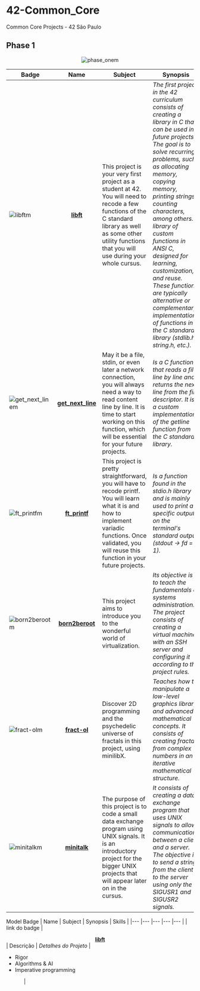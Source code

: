 # 42-Common_Core
Common Core Projects - 42 São Paulo

## Phase 1
<div align="center">
  <img src="https://github.com/user-attachments/assets/2a3a8ffb-2d09-4621-8be3-28f8a1486fa5" alt="phase_onem">
</div>

Badge | Name | Subject | Synopsis | Skills |
|---	|---	|---	|---	|---	|
| ![libftm](https://github.com/user-attachments/assets/bb2bdf5c-af93-40f4-9049-e0df44a218cb) | <div align="center">**[libft](https://github.com/MayaraMCarvalho/42--1_Libft)**</div> | This project is your very first project as a student at 42. You will need to recode a few functions of the C standard library as well as some other utility functions that you will use during your whole cursus.	| *The first project in the 42 curriculum consists of creating a library in C that can be used in future projects. The goal is to solve recurring problems, such as allocating memory, copying memory, printing strings, counting characters, among others. A library of custom functions in ANSI C, designed for learning, customization, and reuse. These functions are typically alternative or complementary implementations of functions in the C standard library (stdlib.h, string.h, etc.).*	| <ul><li>Rigor</li><li>Algorithms & AI</li><li>Imperative programming</li><ul> |
| ![get_next_linem](https://github.com/user-attachments/assets/a8e9bd94-ac95-45be-9a0b-5701f5c8bf79) | <div align="center">**[get_next_line](https://github.com/MayaraMCarvalho/42--2_Get_Next_Line)**</div> | May it be a file, stdin, or even later a network connection, you will always need a way to read content line by line. It is time to start working on this function, which will be essential for your future projects. | *Is a C function that reads a file line by line and returns the next line from the file descriptor. It is a custom implementation of the getline function from the C standard library.* | <ul><li>Rigor</li><li>Unix</li><li>Algorithms & AI</li><ul> |
| ![ft_printfm](https://github.com/user-attachments/assets/ee5a58cc-fc0b-4697-a770-1cae4bc7a7a3) | <div align="center">**[ft_printf](https://github.com/MayaraMCarvalho/42--3_Fprintf)**</div> | This project is pretty straightforward, you will have to recode printf. You will learn what it is and how to implement variadic functions. Once validated, you will reuse this function in your future projects. | *Is a function found in the stdio.h library and is mainly used to print a specific output on the terminal's standard output (stdout -> fd = 1).* | <ul><li>Rigor</li><li>Algorithms & AI</li><ul> |
| ![born2berootm](https://github.com/user-attachments/assets/f3b6bd4f-1646-4f31-b0cd-9d8a7d0ac819) | <div align="center">**[born2beroot](https://github.com/MayaraMCarvalho/42--4_Born2BeRoot)**</div> | This project aims to introduce you to the wonderful world of virtualization. | *Its objective is to teach the fundamentals of systems administration. The project consists of creating a virtual machine with an SSH server and configuring it according to the project rules.*	| <ul><li>Rigor</li><li>Network & system administration</li><ul> |
| ![fract-olm](https://github.com/user-attachments/assets/6393d321-fabe-441d-b22e-d711f16b08c6) | <div align="center">**[fract-ol](https://github.com/MayaraMCarvalho/42--5_Fract-ol)**</div> | Discover 2D programming and the psychedelic universe of fractals in this project, using minilibX. | *Teaches how to manipulate a low-level graphics library and advanced mathematical concepts. It consists of creating fractals from complex numbers in an iterative mathematical structure.*	| <ul><li>Imperative programming</li><li>Graphics</li><ul> |
| ![minitalkm](https://github.com/user-attachments/assets/dfbd3c6b-bb3a-4ba2-9301-9e94aaf27c29) | <div align="center">**[minitalk](https://github.com/MayaraMCarvalho/42--6_Minitalk)**</div> | The purpose of this project is to code a small data exchange program using UNIX signals. It is an introductory project for the bigger UNIX projects that will appear later on in the cursus. | *It consists of creating a data exchange program that uses UNIX signals to allow communication between a client and a server. The objective is to send a string from the client to the server using only the SIGUSR1 and SIGUSR2 signals.*	| <ul><li>Rigor</li><li>Unix</li><ul> |





Model
Badge | Name | Subject | Synopsis | Skills |
|---	|---	|---	|---	|---	|
| link do badge | <div align="center">**[libft](https://github.com/MayaraMCarvalho/42--1_Libft)**</div> | Descrição | *Detalhes do Projeto*	| <ul><li>Rigor</li><li>Algorithms & AI</li><li>Imperative programming</li><ul> |
